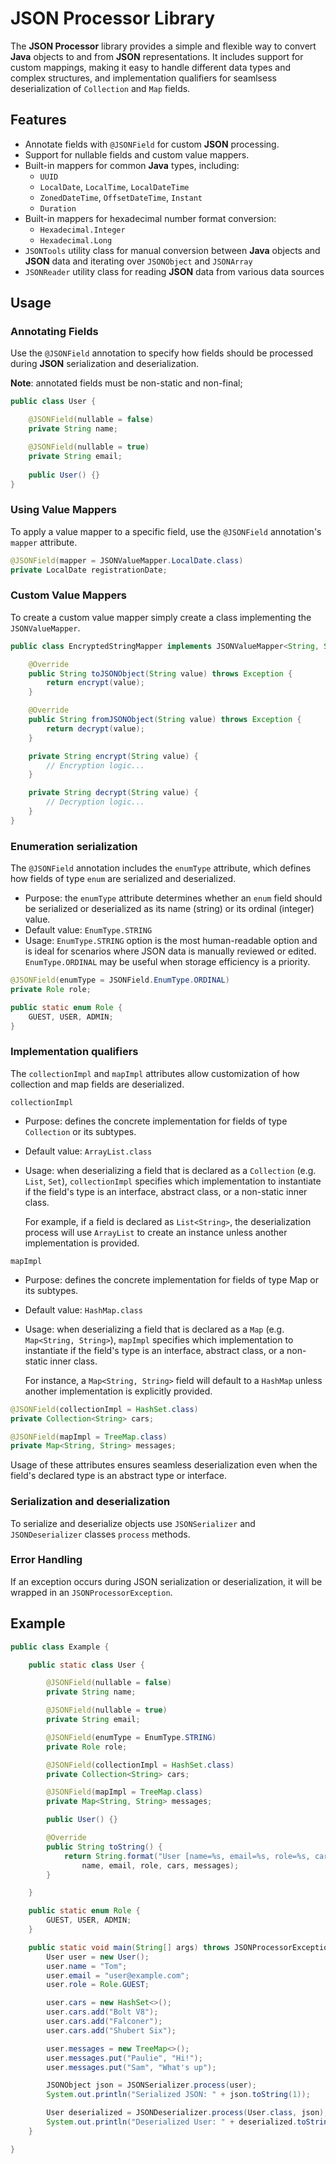 # JSON Processor Library

The **JSON Processor** library provides a simple and flexible way to convert **Java** objects to and from **JSON** representations. It includes support for custom mappings, making it easy to handle different data types and complex structures, and implementation qualifiers for seamlsess deserialization of `Collection` and `Map` fields.

## Features

- Annotate fields with `@JSONField` for custom **JSON** processing.
- Support for nullable fields and custom value mappers.
- Built-in mappers for common **Java** types, including:
  - `UUID`
  - `LocalDate`, `LocalTime`, `LocalDateTime`
  - `ZonedDateTime`, `OffsetDateTime`, `Instant`
  - `Duration`
- Built-in mappers for hexadecimal number format conversion:
  - `Hexadecimal.Integer`
  - `Hexadecimal.Long`
- `JSONTools` utility class for manual conversion between **Java** objects and **JSON** data and iterating over `JSONObject` and `JSONArray`
- `JSONReader` utility class for reading **JSON** data from various data sources

## Usage

### Annotating Fields

Use the `@JSONField` annotation to specify how fields should be processed during **JSON** serialization and deserialization.

**Note**: annotated fields must be non-static and non-final;

```java
public class User {

    @JSONField(nullable = false)
    private String name;

    @JSONField(nullable = true)
    private String email;
    
    public User() {}
}
```

### Using Value Mappers

To apply a value mapper to a specific field, use the `@JSONField` annotation's `mapper` attribute.

```java
@JSONField(mapper = JSONValueMapper.LocalDate.class)
private LocalDate registrationDate;
```

### Custom Value Mappers

To create a custom value mapper simply create a class implementing the `JSONValueMapper`.

```java
public class EncryptedStringMapper implements JSONValueMapper<String, String> {

    @Override
    public String toJSONObject(String value) throws Exception {
        return encrypt(value);
    }

    @Override
    public String fromJSONObject(String value) throws Exception {
        return decrypt(value);
    }

    private String encrypt(String value) {
        // Encryption logic...
    }

    private String decrypt(String value) {
        // Decryption logic...
    }
}
```

### Enumeration serialization

The `@JSONField` annotation includes the `enumType` attribute, which defines how fields of type `enum` are serialized and deserialized.

- Purpose: the `enumType` attribute determines whether an `enum` field should be serialized or deserialized as its name (string) or its ordinal (integer) value.
- Default value: `EnumType.STRING`
- Usage: `EnumType.STRING` option is the most human-readable option and is ideal for scenarios where JSON data is manually reviewed or edited. `EnumType.ORDINAL` may be useful when storage efficiency is a priority.

```java
@JSONField(enumType = JSONField.EnumType.ORDINAL)
private Role role;

public static enum Role {
    GUEST, USER, ADMIN;
}
```

### Implementation qualifiers

The `collectionImpl` and `mapImpl` attributes allow customization of how collection and map fields are deserialized.

`collectionImpl`

- Purpose: defines the concrete implementation for fields of type `Collection` or its subtypes.
- Default value: `ArrayList.class`
- Usage: when deserializing a field that is declared as a `Collection` (e.g. `List`, `Set`), `collectionImpl` specifies which implementation to instantiate if the field's type is an interface, abstract class, or a non-static inner class. 

  For example, if a field is declared as `List<String>`, the deserialization process will use `ArrayList` to create an instance unless another implementation is provided.
   
`mapImpl`

- Purpose: defines the concrete implementation for fields of type Map or its subtypes.
- Default value: `HashMap.class`
- Usage: when deserializing a field that is declared as a `Map` (e.g. `Map<String, String>`), `mapImpl` specifies which implementation to instantiate if the field's type is an interface, abstract class, or a non-static inner class.

  For instance, a `Map<String, String>` field will default to a `HashMap` unless another implementation is explicitly provided.

```java
@JSONField(collectionImpl = HashSet.class)
private Collection<String> cars;

@JSONField(mapImpl = TreeMap.class)
private Map<String, String> messages;
```

Usage of these attributes ensures seamless deserialization even when the field's declared type is an abstract type or interface.

### Serialization and deserialization

To serialize and deserialize objects use `JSONSerializer` and `JSONDeserializer` classes `process` methods.

### Error Handling

If an exception occurs during JSON serialization or deserialization, it will be wrapped in an `JSONProcessorException`.

## Example

```java
public class Example {

	public static class User {

		@JSONField(nullable = false)
		private String name;

		@JSONField(nullable = true)
		private String email;

		@JSONField(enumType = EnumType.STRING)
		private Role role;

		@JSONField(collectionImpl = HashSet.class)
		private Collection<String> cars;

		@JSONField(mapImpl = TreeMap.class)
		private Map<String, String> messages;

		public User() {}

		@Override
		public String toString() {
			return String.format("User [name=%s, email=%s, role=%s, cars=%s, messages=%s]", 
				name, email, role, cars, messages);
		}

	}

	public static enum Role {
		GUEST, USER, ADMIN;
	}

	public static void main(String[] args) throws JSONProcessorException {
		User user = new User();
		user.name = "Tom";
		user.email = "user@example.com";
		user.role = Role.GUEST;

		user.cars = new HashSet<>();
		user.cars.add("Bolt V8");
		user.cars.add("Falconer");
		user.cars.add("Shubert Six");

		user.messages = new TreeMap<>();
		user.messages.put("Paulie", "Hi!");
		user.messages.put("Sam", "What's up");

		JSONObject json = JSONSerializer.process(user);
		System.out.println("Serialized JSON: " + json.toString(1));

		User deserialized = JSONDeserializer.process(User.class, json);
		System.out.println("Deserialized User: " + deserialized.toString());
	}

}
```